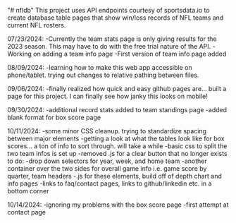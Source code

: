 "# nfldb"
This project uses API endpoints courtesy of sportsdata.io to create database table pages that show win/loss records of NFL teams and current NFL rosters.

07/23/2024:
-Currently the team stats page is only giving results for the 2023 season. This may have to do with the free trial nature of the API.
-Working on adding a team info page
-First version of team info page added

08/09/2024:
-learning how to make this web app accessible on phone/tablet. trying out changes to relative pathing between files.

09/06/2024:
-finally realized how quick and easy github pages are... built a page for this project. I can finally see how janky this looks on mobile!

09/30/2024:
-additional record stats added to team standings page
-added blank format for box score page

10/11/2024:
-some minor CSS cleanup. trying to standardize spacing between major elements
-getting a look at what the tables look like for box scores... a ton of info to sort through. will take a while
-basic css to split the two team infos is set up
-removed .js for a clear button that no longer exists
to do:
-drop down selectors for year, week, and home team
-another container over the two sides for overall game info i.e. game score by quarter, team headers
-.js for these elements, build off of depth chart and info pages
-links to faq/contact pages, links to github/linkedin etc. in a bottom corner

10/14/2024:
-ignoring my problems with the box score page
-first attempt at contact page
